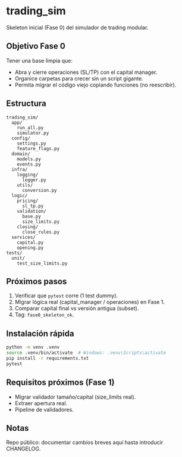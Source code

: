 # trading_sim

Skeleton inicial (Fase 0) del simulador de trading modular.

## Objetivo Fase 0
Tener una base limpia que:
- Abra y cierre operaciones (SL/TP) con el capital manager.
- Organice carpetas para crecer sin un script gigante.
- Permita migrar el código viejo copiando funciones (no reescribir).

## Estructura

```
trading_sim/
  app/
    run_all.py
    simulator.py
  config/
    settings.py
    feature_flags.py
  domain/
    models.py
    events.py
  infra/
    logging/
      logger.py
    utils/
      conversion.py
  logic/
    pricing/
      sl_tp.py
    validation/
      base.py
      size_limits.py
    closing/
      close_rules.py
  services/
    capital.py
    opening.py
tests/
  unit/
    test_size_limits.py
```

## Próximos pasos
1. Verificar que `pytest` corre (1 test dummy).
2. Migrar lógica real (capital_manager / operaciones) en Fase 1.
3. Comparar capital final vs versión antigua (subset).
4. Tag: `fase0_skeleton_ok`.

## Instalación rápida
```bash
python -m venv .venv
source .venv/bin/activate  # Windows: .venv\Scripts\activate
pip install -r requirements.txt
pytest
```

## Requisitos próximos (Fase 1)
- Migrar validador tamaño/capital (size_limits real).
- Extraer apertura real.
- Pipeline de validadores.

## Notas
Repo público: documentar cambios breves aquí hasta introducir CHANGELOG.